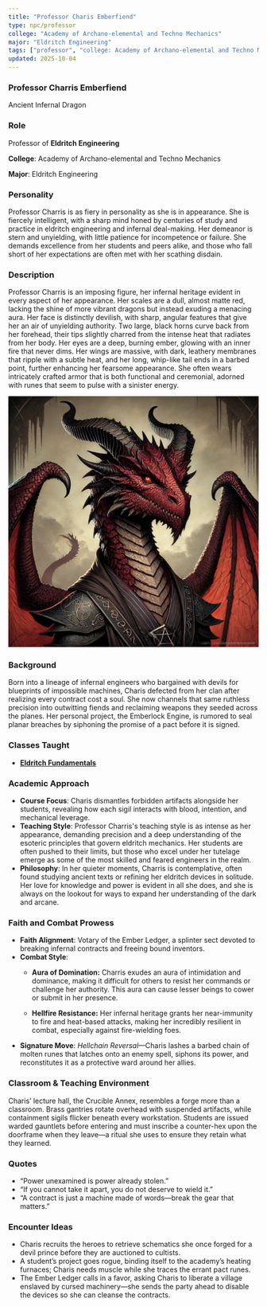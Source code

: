```yaml
---
title: "Professor Charis Emberfiend"
type: npc/professor
college: "Academy of Archano-elemental and Techno Mechanics"
major: "Eldritch Engineering"
tags: ["professor", "college: Academy of Archano-elemental and Techno Mechanics", "major: Eldritch Engineering","variant:infernal"]
updated: 2025-10-04
---
```


### Professor Charris Emberfiend

Ancient Infernal Dragon

### Role

Professor of **Eldritch Engineering**

**College**: Academy of Archano-elemental and Techno Mechanics

**Major**: Eldritch Engineering

### Personality

Professor Charris is as fiery in personality as she is in appearance. She is fiercely intelligent, with a sharp mind honed by centuries of study and practice in eldritch engineering and infernal deal-making. Her demeanor is stern and unyielding, with little patience for incompetence or failure. She demands excellence from her students and peers alike, and those who fall short of her expectations are often met with her scathing disdain.

### Description

Professor Charris is an imposing figure, her infernal heritage evident in every aspect of her appearance. Her scales are a dull, almost matte red, lacking the shine of more vibrant dragons but instead exuding a menacing aura. Her face is distinctly devilish, with sharp, angular features that give her an air of unyielding authority. Two large, black horns curve back from her forehead, their tips slightly charred from the intense heat that radiates from her body. Her eyes are a deep, burning ember, glowing with an inner fire that never dims. Her wings are massive, with dark, leathery membranes that ripple with a subtle heat, and her long, whip-like tail ends in a barbed point, further enhancing her fearsome appearance. She often wears intricately crafted armor that is both functional and ceremonial, adorned with runes that seem to pulse with a sinister energy.

![3037A95B-253F-4E63-8A0A-EF136CB79FA2](/assets/images/3037A95B-253F-4E63-8A0A-EF136CB79FA2.webp)

### Background

Born into a lineage of infernal engineers who bargained with devils for blueprints of impossible machines, Charis defected from her clan after realizing every contract cost a soul. She now channels that same ruthless precision into outwitting fiends and reclaiming weapons they seeded across the planes. Her personal project, the Emberlock Engine, is rumored to seal planar breaches by siphoning the promise of a pact before it is signed.

### Classes Taught

- **[Eldritch Fundamentals](../Academics/course-catalog.md#eldritch-fundamentals)**

### Academic Approach

- **Course Focus**: Charis dismantles forbidden artifacts alongside her students, revealing how each sigil interacts with blood, intention, and mechanical leverage.
- **Teaching Style**: Professor Charris's teaching style is as intense as her appearance, demanding precision and a deep understanding of the esoteric principles that govern eldritch mechanics. Her students are often pushed to their limits, but those who excel under her tutelage emerge as some of the most skilled and feared engineers in the realm.
- **Philosophy**: In her quieter moments, Charris is contemplative, often found studying ancient texts or refining her eldritch devices in solitude. Her love for knowledge and power is evident in all she does, and she is always on the lookout for ways to expand her understanding of the dark and arcane.

### Faith and Combat Prowess

- **Faith Alignment**: Votary of the Ember Ledger, a splinter sect devoted to breaking infernal contracts and freeing bound inventors.
- **Combat Style**:
  - **Aura of Domination:** Charris exudes an aura of intimidation and dominance, making it difficult for others to resist her commands or challenge her authority. This aura can cause lesser beings to cower or submit in her presence.

  - **Hellfire Resistance:** Her infernal heritage grants her near-immunity to fire and heat-based attacks, making her incredibly resilient in combat, especially against fire-wielding foes.
- **Signature Move**: *Hellchain Reversal*—Charis lashes a barbed chain of molten runes that latches onto an enemy spell, siphons its power, and reconstitutes it as a protective ward around her allies.

### Classroom & Teaching Environment

Charis’ lecture hall, the Crucible Annex, resembles a forge more than a classroom. Brass gantries rotate overhead with suspended artifacts, while containment sigils flicker beneath every workstation. Students are issued warded gauntlets before entering and must inscribe a counter-hex upon the doorframe when they leave—a ritual she uses to ensure they retain what they learned.

### Quotes

- “Power unexamined is power already stolen.”
- “If you cannot take it apart, you do not deserve to wield it.”
- “A contract is just a machine made of words—break the gear that matters.”

### Encounter Ideas

- Charis recruits the heroes to retrieve schematics she once forged for a devil prince before they are auctioned to cultists.
- A student’s project goes rogue, binding itself to the academy’s heating furnaces; Charis needs muscle while she traces the errant pact runes.
- The Ember Ledger calls in a favor, asking Charis to liberate a village enslaved by cursed machinery—she sends the party ahead to disable the devices so she can cleanse the contracts.

